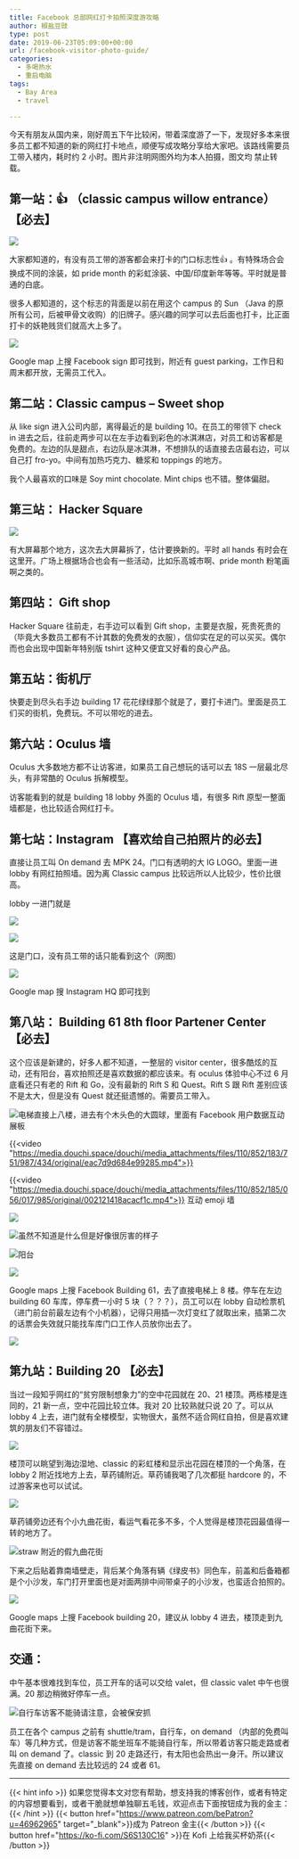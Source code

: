 ```yaml
---
title: Facebook 总部网红打卡拍照深度游攻略
author: 椒盐豆豉
type: post
date: 2019-06-23T05:09:00+00:00
url: /facebook-visitor-photo-guide/
categories:
  - 多喝热水
  - 重启电脑
tags:
  - Bay Area
  - travel

---
```

 今天有朋友从国内来，刚好周五下午比较闲，带着深度游了一下，发现好多本来很多员工都不知道的新的网红打卡地点，顺便写成攻略分享给大家吧。该路线需要员工带入楼内，耗时约 2 小时。图片非注明网图外均为本人拍摄，图文均 禁止转载。

## **第一站：👍 （classic campus willow entrance）【必去】**

![](https://media.douchi.space/douchi/media_attachments/files/110/461/929/792/421/984/original/6e762665d5b87383.png)

大家都知道的，有没有员工带的游客都会来打卡的门口标志性👍 。有特殊场合会换成不同的涂装，如 pride month 的彩虹涂装、中国/印度新年等等。平时就是普通的白底。

很多人都知道的，这个标志的背面是以前在用这个 campus 的 Sun （Java 的原所有公司，后被甲骨文收购）的旧牌子。感兴趣的同学可以去后面也打卡，比正面打卡的妖艳贱货们就高大上多了。

![](https://media.douchi.space/douchi/media_attachments/files/110/461/930/326/509/743/original/1168e2d6049915b6.png)

Google map 上搜 Facebook sign 即可找到，附近有 guest parking，工作日和周末都开放，无需员工代入。

## **第二站：Classic campus – Sweet shop**

从 like sign 进入公司内部，离得最近的是 building 10。在员工的带领下 check in 进去之后，往前走两步可以在左手边看到彩色的冰淇淋店，对员工和访客都是免费的。左边的队是甜点，右边队是冰淇淋，不想排队的话直接去店最右边，可以自己打 fro-yo。中间有加热巧克力、糖浆和 toppings 的地方。

我个人最喜欢的口味是 Soy mint chocolate. Mint chips 也不错。整体偏甜。

## **第三站： Hacker Square**

![](https://media.douchi.space/douchi/media_attachments/files/110/461/930/832/694/438/original/6a7ba0fba6a5ab46.png)

有大屏幕那个地方，这次去大屏幕拆了，估计要换新的。平时 all hands 有时会在这里开。广场上根据场合也会有一些活动，比如乐高城市啊、pride month 粉笔画啊之类的。

## **第四站： Gift shop**

Hacker Square 往前走，右手边可以看到 Gift shop，主要是衣服，死贵死贵的（毕竟大多数员工都有不计其数的免费发的衣服），信仰实在足的可以买买。偶尔而也会出现中国新年特别版 tshirt 这种又便宜又好看的良心产品。

## **第五站：街机厅**

快要走到尽头右手边 building 17 花花绿绿那个就是了，要打卡进门。里面是员工们买的街机，免费玩。不可以带吃的进去。

## **第六站：Oculus 墙**

Oculus 大多数地方都不让访客进，如果员工自己想玩的话可以去 18S 一层最北尽头，有非常酷的 Oculus 拆解模型。

访客能看到的就是 building 18 lobby 外面的 Oculus 墙，有很多 Rift 原型一整面墙都是，也比较适合网红打卡。

## **第七站：Instagram 【喜欢给自己拍照片的必去】**

直接让员工叫 On demand 去 MPK 24。门口有透明的大 IG LOGO。里面一进 lobby 有网红拍照墙。因为离 Classic campus 比较远所以人比较少，性价比很高。

lobby 一进门就是

![](https://media.douchi.space/douchi/media_attachments/files/110/461/931/534/435/007/original/0835946c4077b07f.png)

![](https://media.douchi.space/douchi/media_attachments/files/110/461/935/731/209/051/original/39191d630c4e417a.png)

这是门口，没有员工带的话只能看到这个（网图）

![](https://media.douchi.space/douchi/media_attachments/files/110/461/936/214/259/763/original/174145422f06c507.png)

Google map 搜 Instagram HQ 即可找到

## **第八站： Building 61 8th floor Partener Center 【必去】**

这个应该是新建的，好多人都不知道，一整层的 visitor center，很多酷炫的互动，还有阳台，喜欢拍照还是喜欢数据的都应该来。有 oculus 体验中心不过 6 月底看还只有老的 Rift 和 Go，没有最新的 Rift S 和 Quest。Rift S 跟 Rift 差别应该不是太大，但是没有 Quest 就还挺遗憾的。需要员工带入。

![电梯直接上八楼，进去有个木头色的大圆球，里面有 Facebook 用户数据互动展板](https://media.douchi.space/douchi/media_attachments/files/110/461/936/687/369/293/original/507306cc420ad2e6.png)

{{<video "https://media.douchi.space/douchi/media_attachments/files/110/852/183/751/987/434/original/eac7d9d684e99285.mp4">}}

{{<video "https://media.douchi.space/douchi/media_attachments/files/110/852/185/056/017/985/original/002121418acacf1c.mp4">}}
互动 emoji 墙

![](https://media.douchi.space/douchi/media_attachments/files/110/461/937/120/979/141/original/d1ebe939d29d1f90.png)

![虽然不知道是什么但是好像很厉害的样子](https://media.douchi.space/douchi/media_attachments/files/110/461/947/834/049/338/original/252b4ad59187a3e6.png)

![阳台](https://media.douchi.space/douchi/media_attachments/files/110/461/948/388/323/211/original/a66b093115977ff6.png)

![](https://media.douchi.space/douchi/media_attachments/files/110/461/949/009/466/768/original/26e34dd02d089db1.png)

Google maps 上搜 Facebook Building 61，去了直接电梯上 8 楼。停车在左边 building 60 车库，停车费一小时 5 块（？？？），员工可以在 lobby 自动检票机（进门前台前最左边有个小机器），记得只用插一次灯变红了就取出来，插第二次的话票会失效就只能找车库门口工作人员放你出去了。

![](https://media.douchi.space/douchi/media_attachments/files/110/461/949/257/979/676/original/42b30262869b6bc0.png)

## **第九站：Building 20 【必去】**

当过一段知乎网红的“贫穷限制想象力”的空中花园就在 20、21 楼顶。两栋楼是连同的，21 新一点，空中花园比较立体。我对 20 比较熟就只说 20 了。可以从 lobby 4 上去，进门就有全楼模型，实物很大，虽然不适合网红自拍，但是喜欢建筑的朋友们不容错过。

![](https://media.douchi.space/douchi/media_attachments/files/110/461/954/228/050/229/original/1c7531ec5ce21a8d.png)

楼顶可以眺望到海边湿地、classic 的彩虹楼和显示出花园在楼顶的一个角落，在 lobby 2 附近找地方上去，草药铺附近。草药铺我喝了几次都挺 hardcore 的，不过游客来也可以试试。

![](https://media.douchi.space/douchi/media_attachments/files/110/461/954/668/725/786/original/1cac27fbf5040629.png)

草药铺旁边还有个小九曲花街，看运气看花多不多，个人觉得是楼顶花园最值得一转的地方了。

![straw 附近的假九曲花街](https://media.douchi.space/douchi/media_attachments/files/110/461/955/081/622/899/original/7a76a4ab6ff4cd99.png)

下来之后贴着靠南墙壁走，背后某个角落有辆《绿皮书》同色车，前盖和后备箱都是个小沙发，车门打开里面也是对面两排中间带桌子的小沙发，也蛮适合拍照的。

![](https://media.douchi.space/douchi/media_attachments/files/110/461/955/846/247/926/original/bc80863216d2ca49.png)

Google maps 上搜 Facebook building 20，建议从 lobby 4 进去，楼顶走到九曲花街下来。

## **交通：**

中午基本很难找到车位，员工开车的话可以交给 valet，但 classic valet 中午也很满。20 那边稍微好停车一点。

![自行车访客不能骑请注意，会被保安抓](https://media.douchi.space/douchi/media_attachments/files/110/461/962/940/433/836/original/91517cc1c0287764.png)

员工在各个 campus 之前有 shuttle/tram，自行车，on demand （内部的免费叫车）等几种方式，但是访客不能坐班车不能骑自行车，所以带着访客只能走路或者叫 on demand 了。classic 到 20 走路还行，有太阳也会热出一身汗。所以建议先直接 on demand 去比较远的 24 或者 61。

---
{{< hint info >}}
如果您觉得本文对您有帮助，想支持我的博客创作，或者有特定的内容想要看到，或者干脆就想单独聊五毛钱，欢迎点击下面按钮成为我的金主：
{{< /hint >}}
{{< button href="https://www.patreon.com/bePatron?u=46962965" target="_blank">}}成为 Patreon 金主{{< /button >}}
{{< button href="https://ko-fi.com/S6S130C16" >}}在 Kofi 上给我买杯奶茶{{< /button >}}